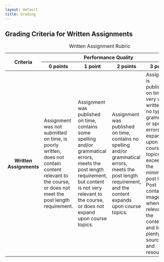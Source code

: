 ```yaml
---
layout: default
title: Grading
---
```


## Grading Criteria for Written Assignments

<table class="zebra-stripe">
<caption>Written Assignment Rubric</caption>
<thead>
<tr class="even">
<th rowspan="2" scope="col">Criteria</th>
<th colspan="4" scope="col">Performance Quality</th>
<th rowspan="2" scope="col">Score</th>
</tr>
<tr class="odd">
<th scope="col">0 points</th>
<th scope="col">1 point</th>
<th scope="col">2 points</th>
<th scope="col">3 points</th>
</tr>
</thead>
<tbody>
<tr class="even tr-over">
<th scope="row">Written Assignments</th>
<td>Assignment was not submitted on time, is poorly written, does not contain content relevant to the course, or does not meet the post length requirement.</td>
<td>Assignment was published on time, contains some spelling and/or grammatical errors, meets the post length requirement, but content is not very relevant to the course, or does not expand upon course topics.</td>
<td>Assignment was published on time, contains no spelling and/or grammatical errors, meets the post length requirement, and the content expands upon course topics.</td>
<td>Assignment is published on time, is very well written with no typos, grammar, or spelling errors, expands upon course topics, and exceeds the minimum post length. Post contains images where relevant to the content, and links to plenty of sources and resources.</td>
<td>&nbsp;</td>
</tr>
</tbody>
</table>